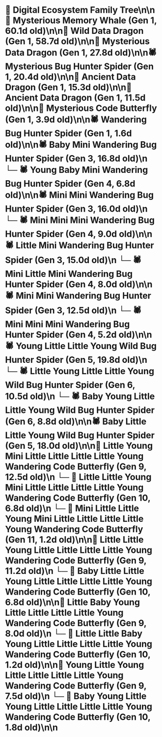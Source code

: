 # 🌳 Digital Ecosystem Family Tree\n\n🐋 Mysterious Memory Whale (Gen 1, 60.1d old)\n\n🐉 Wild Data Dragon (Gen 1, 58.7d old)\n\n🐉 Mysterious Data Dragon (Gen 1, 27.8d old)\n\n🕷️ Mysterious Bug Hunter Spider (Gen 1, 20.4d old)\n\n🐉 Ancient Data Dragon (Gen 1, 15.3d old)\n\n🐉 Ancient Data Dragon (Gen 1, 11.5d old)\n\n🦋 Mysterious Code Butterfly (Gen 1, 3.9d old)\n\n🕷️ Wandering Bug Hunter Spider (Gen 1, 1.6d old)\n\n🕷️ Baby Mini Wandering Bug Hunter Spider (Gen 3, 16.8d old)\n  └─ 🕷️ Young Baby Mini Wandering Bug Hunter Spider (Gen 4, 6.8d old)\n\n🕷️ Mini Mini Wandering Bug Hunter Spider (Gen 3, 16.0d old)\n  └─ 🕷️ Mini Mini Mini Wandering Bug Hunter Spider (Gen 4, 9.0d old)\n\n🕷️ Little Mini Wandering Bug Hunter Spider (Gen 3, 15.0d old)\n  └─ 🕷️ Mini Little Mini Wandering Bug Hunter Spider (Gen 4, 8.0d old)\n\n🕷️ Mini Mini Wandering Bug Hunter Spider (Gen 3, 12.5d old)\n  └─ 🕷️ Mini Mini Mini Wandering Bug Hunter Spider (Gen 4, 5.2d old)\n\n🕷️ Young Little Little Young Wild Bug Hunter Spider (Gen 5, 19.8d old)\n  └─ 🕷️ Little Young Little Little Young Wild Bug Hunter Spider (Gen 6, 10.5d old)\n  └─ 🕷️ Baby Young Little Little Young Wild Bug Hunter Spider (Gen 6, 8.8d old)\n\n🕷️ Baby Little Little Young Wild Bug Hunter Spider (Gen 5, 18.0d old)\n\n🦋 Little Young Mini Little Little Little Little Young Wandering Code Butterfly (Gen 9, 12.5d old)\n  └─ 🦋 Little Little Young Mini Little Little Little Little Young Wandering Code Butterfly (Gen 10, 6.8d old)\n    └─ 🦋 Mini Little Little Young Mini Little Little Little Little Young Wandering Code Butterfly (Gen 11, 1.2d old)\n\n🦋 Little Little Young Little Little Little Little Young Wandering Code Butterfly (Gen 9, 11.2d old)\n  └─ 🦋 Baby Little Little Young Little Little Little Little Young Wandering Code Butterfly (Gen 10, 6.8d old)\n\n🦋 Little Baby Young Little Little Little Little Young Wandering Code Butterfly (Gen 9, 8.0d old)\n  └─ 🦋 Little Little Baby Young Little Little Little Little Young Wandering Code Butterfly (Gen 10, 1.2d old)\n\n🦋 Young Little Young Little Little Little Little Young Wandering Code Butterfly (Gen 9, 7.5d old)\n  └─ 🦋 Baby Young Little Young Little Little Little Little Young Wandering Code Butterfly (Gen 10, 1.8d old)\n\n